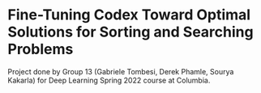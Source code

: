 # Fine-Tuning Codex Toward Optimal Solutions for Sorting and Searching Problems
Project done by Group 13 (Gabriele Tombesi, Derek Phamle, Sourya Kakarla) for Deep Learning Spring 2022 course at Columbia.
